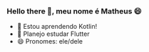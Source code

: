### Hello there 👋, meu nome é Matheus 😄

- 🌱 Estou aprendendo Kotlin!
- 🤔 Planejo estudar Flutter
- 😄 Pronomes: ele/dele
